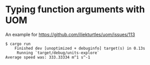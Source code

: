 # Typing function arguments with UOM

An example for <https://github.com/iliekturtles/uom/issues/113>

```
$ cargo run
    Finished dev [unoptimized + debuginfo] target(s) in 0.13s
     Running `target/debug/units-explore`
Average speed was: 333.33334 m^1 s^-1
```
